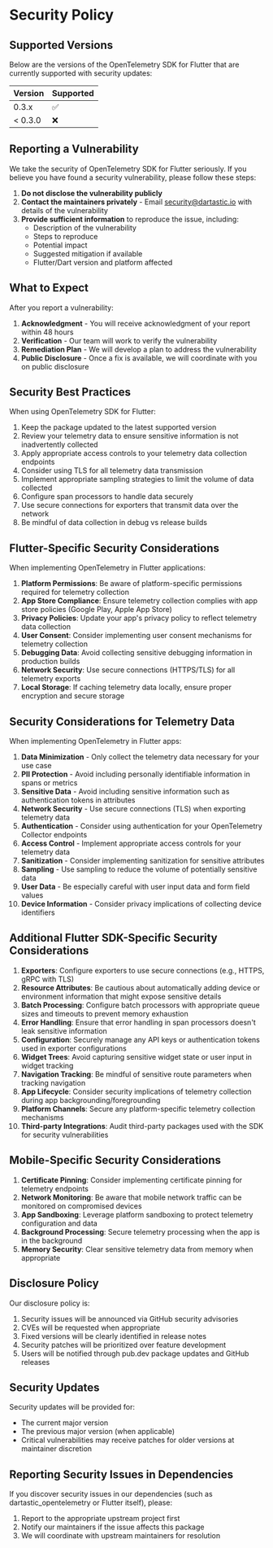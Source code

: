 # Security Policy

## Supported Versions

Below are the versions of the OpenTelemetry SDK for Flutter that are currently supported with security updates:

| Version | Supported          |
| ------- | ------------------ |
| 0.3.x   | :white_check_mark: |
| < 0.3.0 | :x:                |

## Reporting a Vulnerability

We take the security of OpenTelemetry SDK for Flutter seriously. If you believe you have found a security vulnerability, please follow these steps:

1. **Do not disclose the vulnerability publicly**
2. **Contact the maintainers privately** - Email security@dartastic.io with details of the vulnerability
3. **Provide sufficient information** to reproduce the issue, including:
   - Description of the vulnerability
   - Steps to reproduce
   - Potential impact
   - Suggested mitigation if available
   - Flutter/Dart version and platform affected

## What to Expect

After you report a vulnerability:

1. **Acknowledgment** - You will receive acknowledgment of your report within 48 hours
2. **Verification** - Our team will work to verify the vulnerability
3. **Remediation Plan** - We will develop a plan to address the vulnerability
4. **Public Disclosure** - Once a fix is available, we will coordinate with you on public disclosure

## Security Best Practices

When using OpenTelemetry SDK for Flutter:

1. Keep the package updated to the latest supported version
2. Review your telemetry data to ensure sensitive information is not inadvertently collected
3. Apply appropriate access controls to your telemetry data collection endpoints
4. Consider using TLS for all telemetry data transmission
5. Implement appropriate sampling strategies to limit the volume of data collected
6. Configure span processors to handle data securely
7. Use secure connections for exporters that transmit data over the network
8. Be mindful of data collection in debug vs release builds

## Flutter-Specific Security Considerations

When implementing OpenTelemetry in Flutter applications:

1. **Platform Permissions**: Be aware of platform-specific permissions required for telemetry collection
2. **App Store Compliance**: Ensure telemetry collection complies with app store policies (Google Play, Apple App Store)
3. **Privacy Policies**: Update your app's privacy policy to reflect telemetry data collection
4. **User Consent**: Consider implementing user consent mechanisms for telemetry collection
5. **Debugging Data**: Avoid collecting sensitive debugging information in production builds
6. **Network Security**: Use secure connections (HTTPS/TLS) for all telemetry exports
7. **Local Storage**: If caching telemetry data locally, ensure proper encryption and secure storage

## Security Considerations for Telemetry Data

When implementing OpenTelemetry in Flutter apps:

1. **Data Minimization** - Only collect the telemetry data necessary for your use case
2. **PII Protection** - Avoid including personally identifiable information in spans or metrics
3. **Sensitive Data** - Avoid including sensitive information such as authentication tokens in attributes
4. **Network Security** - Use secure connections (TLS) when exporting telemetry data
5. **Authentication** - Consider using authentication for your OpenTelemetry Collector endpoints
6. **Access Control** - Implement appropriate access controls for your telemetry data
7. **Sanitization** - Consider implementing sanitization for sensitive attributes
8. **Sampling** - Use sampling to reduce the volume of potentially sensitive data
9. **User Data** - Be especially careful with user input data and form field values
10. **Device Information** - Consider privacy implications of collecting device identifiers

## Additional Flutter SDK-Specific Security Considerations

1. **Exporters**: Configure exporters to use secure connections (e.g., HTTPS, gRPC with TLS)
2. **Resource Attributes**: Be cautious about automatically adding device or environment information that might expose sensitive details
3. **Batch Processing**: Configure batch processors with appropriate queue sizes and timeouts to prevent memory exhaustion
4. **Error Handling**: Ensure that error handling in span processors doesn't leak sensitive information
5. **Configuration**: Securely manage any API keys or authentication tokens used in exporter configurations
6. **Widget Trees**: Avoid capturing sensitive widget state or user input in widget tracking
7. **Navigation Tracking**: Be mindful of sensitive route parameters when tracking navigation
8. **App Lifecycle**: Consider security implications of telemetry collection during app backgrounding/foregrounding
9. **Platform Channels**: Secure any platform-specific telemetry collection mechanisms
10. **Third-party Integrations**: Audit third-party packages used with the SDK for security vulnerabilities

## Mobile-Specific Security Considerations

1. **Certificate Pinning**: Consider implementing certificate pinning for telemetry endpoints
2. **Network Monitoring**: Be aware that mobile network traffic can be monitored on compromised devices
3. **App Sandboxing**: Leverage platform sandboxing to protect telemetry configuration and data
4. **Background Processing**: Secure telemetry processing when the app is in the background
5. **Memory Security**: Clear sensitive telemetry data from memory when appropriate

## Disclosure Policy

Our disclosure policy is:

1. Security issues will be announced via GitHub security advisories
2. CVEs will be requested when appropriate
3. Fixed versions will be clearly identified in release notes
4. Security patches will be prioritized over feature development
5. Users will be notified through pub.dev package updates and GitHub releases

## Security Updates

Security updates will be provided for:
- The current major version
- The previous major version (when applicable)
- Critical vulnerabilities may receive patches for older versions at maintainer discretion

## Reporting Security Issues in Dependencies

If you discover security issues in our dependencies (such as dartastic_opentelemetry or Flutter itself), please:
1. Report to the appropriate upstream project first
2. Notify our maintainers if the issue affects this package
3. We will coordinate with upstream maintainers for resolution
